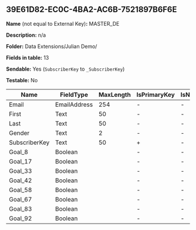 ## 39E61D82-EC0C-4BA2-AC6B-7521897B6F6E

**Name** (not equal to External Key)**:** MASTER_DE

**Description:** n/a

**Folder:** Data Extensions/Julian Demo/

**Fields in table:** 13

**Sendable:** Yes (`SubscriberKey` to `_SubscriberKey`)

**Testable:** No

| Name | FieldType | MaxLength | IsPrimaryKey | IsNullable | DefaultValue |
| --- | --- | --- | --- | --- | --- |
| Email | EmailAddress | 254 | - | - |  |
| First | Text | 50 | - | - |  |
| Last | Text | 50 | - | - |  |
| Gender | Text | 2 | - | - |  |
| SubscriberKey | Text | 50 | + | - |  |
| Goal_8 | Boolean |  | - | - |  |
| Goal_17 | Boolean |  | - | - |  |
| Goal_33 | Boolean |  | - | - |  |
| Goal_42 | Boolean |  | - | - |  |
| Goal_58 | Boolean |  | - | - |  |
| Goal_67 | Boolean |  | - | - |  |
| Goal_83 | Boolean |  | - | - |  |
| Goal_92 | Boolean |  | - | - |  |
